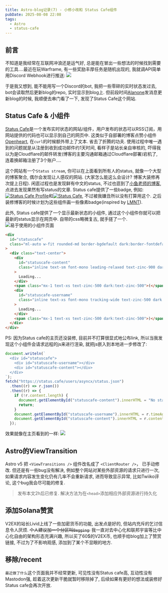 ```yaml
---
title: Astro-blog记录(7) - 小修小改和 Status Cafe组件
pubDate: 2025-08-08 22:08
tags:
  - Astro
  - status-cafe
---
```

## 前言

不知道是我经常在互联网冲浪还是运气好, 总是能在冒出一些想法的时候找到需要的工具....最近在玩Warframe, 有一些奖励丰厚任务是随机出现的, 我就调API简单用Discord Webhook进行推送:
![](https://r2.asyncx.top/2025/08/08/202508082334457.webp)

于是我又想到, 能不能用写一个Discord的bot, 我把一些零碎的实时状态发过去, bot会读取然后更新blog的repo, 实时显示到blog上. 但前段时间[Alanone](https://alanone.top/ "https://alanone.top/")发消息更新blog的时候, 我顺便去串门看了一下, 发现了Status Cafe这个网站.
## Status Cafe & 小组件
[Status Cafe](https://status.cafe/)是一个发布实时状态的网站/组件，用户发布的状态可以RSS订阅，用网站提供的代码也可以显示到自己的网页中.  这类似于自部署的博客点赞小组件[Openheart](https://github.com/dddddddddzzzz/OpenHeart), 在`curl`的时候额外带上了文本. 省去了折腾的功夫. 使用过程中唯一遇到的问题就是从注册到收到成功邮件约1天时间, 看样子是站长亲自审核的, 吓得我以为是Cloudflare的邮件转发(博客的主要沟通邮箱通过Cloudflare部署)宕机了, 连着换邮箱注册了3个账户....

这个网站有一个`Status stream`, 你可以在上面看到所有人的status, 就像一个大型的博客聚合, 偶尔会发现让人感叹的网站. (大家怎么能这么会设计? 博客大装修再次提上日程). 闲逛过程也是发现鲜有中文的status, 不过也逛到了[小鱼老师的博客](https://gregueria.icu/), 点进去发现果然有写status的文章.
Status cafe提供了一些badge, 例如:<a href="https://status.cafe/users/asyncx"><img src="https://status.cafe/users/asyncx/badge.png" alt="Status Cafe Profile"/></a>和<a href="https://status.cafe"><img src="https://status.cafe/assets/button.png" alt="Status Cafe"/></a>, 不过被我嫌丑所以没有打算用这个. 之后装修博客的时候计划为这些组件画一些像素badge(inspired by [LMNT](https://lmnt.me/)).

此外, Status cafe提供了一个显示最新状态的小组件, 通过这个小组件你就可以把最新的status显示在网页中. 自带的css略微复古, 就手搓了一个.
![易于使用的小组件页面](https://r2.asyncx.top/2025/08/08/202508082324911.webp)

```html
<div
  id="statuscafe"
  class="ml-auto w-fit rounded-md border-bgdefault dark:border-fontdefault p-3 transition-colors duration-300"
>
  <div class="text-center">
    <div
      id="statuscafe-content"
      class="inline text-sm font-mono leading-relaxed text-zinc-900 dark:text-zinc-100"
    >
      Loading...
    </div>
    <span class="mx-1 text-xs text-zinc-500 dark:text-zinc-500">(</span>
    <div
      id="statuscafe-username"
      class="inline text-xs font-mono tracking-wide text-zinc-500 dark:text-zinc-500"
    >
      Loading...
    </div>
    <span class="mx-1 text-xs text-zinc-500 dark:text-zinc-500">)</span>
  </div>
</div>
```

PS: 因为Status cafe的主页还没装修, 目前并不打算很显式地公布link, 所以当我发现这个小组件会请求远程的js来进行渲染, 就把js嵌入到本地进一步修改了:

```js
document.writeln(`
  <div id="statuscafe">
    <div id="statuscafe-username"></div>
    <div id="statuscafe-content"></div>
  </div>
`);
fetch("https://status.cafe/users/asyncx/status.json")
  .then((r) => r.json())
  .then((r) => {
    if (!r.content.length) {
      document.getElementById("statuscafe-content").innerHTML = "No status yet.";
      return;
    }
    document.getElementById("statuscafe-username").innerHTML = r.timeAgo;
    document.getElementById("statuscafe-content").innerHTML = r.content;
  });
```
效果就像在主页看到的一样:
![](https://r2.asyncx.top/2025/08/08/202508082332807.webp)
## Astro的ViewTransition
Astro v5 把 `<ViewTransitions />` 组件改名成了 `<ClientRouter />`， 已手动修改. 但还是有一些bug没有解决, 例如整个网站对某些外部资源的请求只进行一次, 如果请求内容发生变化仍有几率不会重新请求, 进而导致显示异常, 比如Twiiko评论, 这个bug我会尽可能的修复.

> 发布本文2h后已修复. 解决方法为在`<head>`添加相应外部资源进行持久化
## 添加Solana赞赏
V2EX的站长Livid上线了一些加密货币的功能, 出发点是好的, 但站内充斥的乞讨信息令人厌烦. ~~个人建议加一个分区叫`Begging`.~~ 我一直对去中心化和联邦宇宙等比中心化自由的架构形态充满兴趣, 所以买了60$的V2EX币, 也顺手给blog加上了赞赏链接, 不过为了不影响观感, 添加到了某个不显眼的地方.

## 移除/recent

`最近做了什么`这个页面我并不经常更新, 可见性没有Status cafe高, 互动性没有Mastodon强, 趁着这次更新干脆就暂时移除掉了, 后续如果有更好的想法或装修好Status cafe会再次开放.